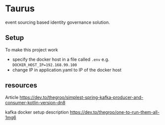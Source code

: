 # Taurus
event sourcing based identity governance solution.

## Setup
To make this project work
* specify the docker host in a file called `.env` e.g. `DOCKER_HOST_IP=192.168.99.100`
* change IP in application.yaml to IP of the docker host

## resources

Article
https://dev.to/thegroo/simplest-spring-kafka-producer-and-consumer-kotlin-version-dn8

kafka docker setup description
https://dev.to/thegroo/one-to-run-them-all-1mg6

